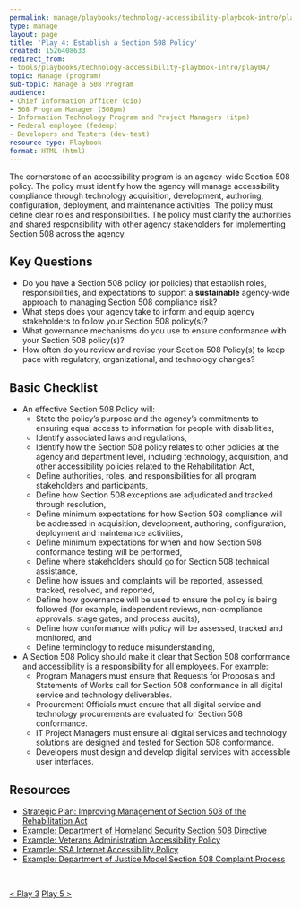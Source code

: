 ```yaml
---
permalink: manage/playbooks/technology-accessibility-playbook-intro/play04/
type: manage
layout: page
title: 'Play 4: Establish a Section 508 Policy'
created: 1526408633
redirect_from:
- tools/playbooks/technology-accessibility-playbook-intro/play04/
topic: Manage (program)
sub-topic: Manage a 508 Program
audience:
- Chief Information Officer (cio)
- 508 Program Manager (508pm)
- Information Technology Program and Project Managers (itpm)
- Federal employee (fedemp)
- Developers and Testers (dev-test)
resource-type: Playbook
format: HTML (html)
---
```


The cornerstone of an accessibility program is an agency-wide Section 508 policy. The policy must identify how the agency will manage accessibility compliance through technology acquisition, development, authoring, configuration, deployment, and maintenance activities. The policy must define clear roles and responsibilities. The policy must clarify the authorities and shared responsibility with other agency stakeholders for implementing Section 508 across the agency.

## Key Questions

  * Do you have a Section 508 policy (or policies) that establish roles, responsibilities, and expectations to support a **sustainable** agency-wide approach to managing Section 508 compliance risk?
  * What steps does your agency take to inform and equip agency stakeholders to follow your Section 508 policy(s)?
  * What governance mechanisms do you use to ensure conformance with your Section 508 policy(s)?
  * How often do you review and revise your Section 508 Policy(s) to keep pace with regulatory, organizational, and technology changes?

## Basic Checklist

  * An effective Section 508 Policy will:
      * State the policy&rsquo;s purpose and the agency&rsquo;s commitments to ensuring equal access to information for people with disabilities,
      * Identify associated laws and regulations,
      * Identify how the Section 508 policy relates to other policies at the agency and department level, including technology, acquisition, and other accessibility policies related to the Rehabilitation Act,
      * Define authorities, roles, and responsibilities for all program stakeholders and participants,
      * Define how Section 508 exceptions are adjudicated and tracked through resolution,
      * Define minimum expectations for how Section 508 compliance will be addressed in acquisition, development, authoring, configuration, deployment and maintenance activities,
      * Define minimum expectations for when and how Section 508 conformance testing will be performed,
      * Define where stakeholders should go for Section 508 technical assistance,
      * Define how issues and complaints will be reported, assessed, tracked, resolved, and reported,
      * Define how governance will be used to ensure the policy is being followed (for example, independent reviews, non-compliance approvals. stage gates, and process audits),
      * Define how conformance with policy will be assessed, tracked and monitored, and
      * Define terminology to reduce misunderstanding,
  * A Section 508 Policy should make it clear that Section 508 conformance and accessibility is a responsibility for all employees. For example:
      * Program Managers must ensure that Requests for Proposals and Statements of Works call for Section 508 conformance in all digital service and technology deliverables.
      * Procurement Officials must ensure that all digital service and technology procurements are evaluated for Section 508 conformance.
      * IT Project Managers must ensure all digital services and technology solutions are designed and tested for Section 508 conformance.
      * Developers must design and develop digital services with accessible user interfaces.

## Resources

  * [Strategic Plan: Improving Management of Section 508 of the Rehabilitation Act][1]
  * [Example: Department of Homeland Security Section 508 Directive][2]
  * [Example: Veterans Administration Accessibility Policy][3]
  * [Example: SSA Internet Accessibility Policy][4]
  * [Example: Department of Justice Model Section 508 Complaint Process][5]
  
  
&nbsp;

<div id="prev-next-section">
    <a class="prev-page" title="Go to Play 3" 
      href="{{site.baseurl}}/manage/playbooks/technology-accessibility-playbook-intro/play03"> < Play 3</a>
    <a class="prev-page" title="Go to Play 5"
      href="{{site.baseurl}}/manage/playbooks/technology-accessibility-playbook-intro/play05"> 
      Play 5 >
    </a>
</div>

 [1]: https://obamawhitehouse.archives.gov/sites/default/files/omb/procurement/memo/strategic-plan-508-compliance.pdf
 [2]: https://assets.section508.gov/files/Directive_139.2_Final_10-28-2008.doc
 [3]: https://assets.section508.gov/files/VA508Directive6221_12_2008.pdf
 [4]: https://assets.section508.gov/files/SSA_Internet_Accessibility_Policy.pdf
 [5]: https://assets.section508.gov/files/DOJ%20Section%20508%20Model%20Complaint%20Process.doc
